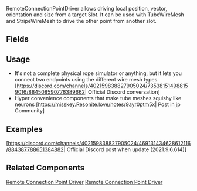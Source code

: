 <languages></languages><noinclude></noinclude>
RemoteConnectionPointDriver allows driving local position, vector,
orientation and size from a target Slot. It can be used with
TubeWireMesh and StripeWireMesh to drive the other point from another
slot.

## Fields

## Usage

-   It's not a complete physical rope simulator or anything, but it lets
    you connect two endpoints using the different wire mesh types.
    \[<https://discord.com/channels/402159838827905024/735381514988159016/884508590776389662>\|
    Official Discord conversation\]
-   Hyper convenience components that make tube meshes squishy like
    neurons \[<https://misskey.Resonite.love/notes/9ayr0ptm5x>\| Post in
    jp Community\]

## Examples

\[<https://discord.com/channels/402159838827905024/469131434628612116/884387788651384882>\|
Official Discord post when update (2021.9.6.614)\]

## Related Components

<noinclude></noinclude>

[Remote Connection Point
Driver](Category:Components{{#translation:}} "wikilink") [Remote
Connection Point
Driver](Category:Components:Transform:Drivers{{#translation:}} "wikilink")